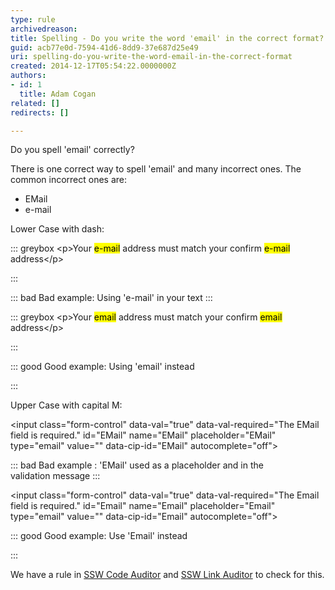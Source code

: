 ```yaml
---
type: rule
archivedreason: 
title: Spelling - Do you write the word 'email' in the correct format?
guid: acb77e0d-7594-41d6-8dd9-37e687d25e49
uri: spelling-do-you-write-the-word-email-in-the-correct-format
created: 2014-12-17T05:54:22.0000000Z
authors:
- id: 1
  title: Adam Cogan
related: []
redirects: []

---
```


Do you spell 'email' correctly?

<!--endintro-->

There is one correct way to spell 'email' and many incorrect ones. The common incorrect ones are:

* EMail
* e-mail


Lower Case with dash:


::: greybox
&lt;p&gt;Your <mark>e-mail</mark> address must match your confirm <mark>e-mail</mark> address&lt;/p&gt; 

:::



::: bad
Bad example: Using 'e-mail' in your text
:::



::: greybox
&lt;p&gt;Your <mark>email</mark> address must match your confirm <mark>email</mark> address&lt;/p&gt; 

:::



::: good
Good example: Using 'email' instead

:::




Upper Case with capital M:



&lt;input class="form-control" data-val="true" data-val-required="The EMail field is required." id="EMail" name="EMail" placeholder="EMail" type="email" value="" data-cip-id="EMail" autocomplete="off"&gt;


::: bad
Bad example : 'EMail' used as a placeholder and in the validation message
:::


&lt;input class="form-control" data-val="true" data-val-required="The Email field is required." id="Email" name="Email" placeholder="Email" type="email" value="" data-cip-id="Email" autocomplete="off"&gt;


::: good
Good example: Use 'Email' instead 

:::



We have a rule in [SSW Code Auditor](https&#58;//www.ssw.com.au/ssw/codeauditor/) and [SSW Link Auditor](https&#58;//sswlinkauditor.com/) to check for this.

